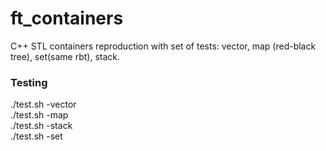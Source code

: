 # ft_containers
C++ STL containers reproduction with set of tests: vector, map (red-black tree), set(same rbt), stack.

### Testing
./test.sh -vector  
./test.sh -map<br/>
./test.sh -stack  
./test.sh -set  